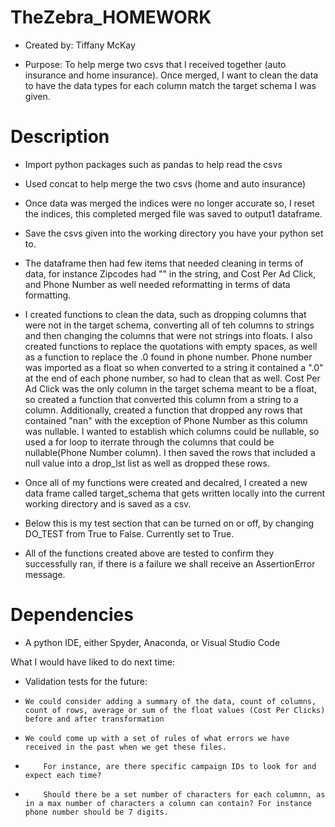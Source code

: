 # TheZebra_HOMEWORK

- Created by: Tiffany McKay

- Purpose:
  To help merge two csvs that I received together (auto insurance and home insurance). Once merged, I want to clean the data to have the data types for each column match the target schema I was given.  

# Description
- Import python packages such as pandas to help read the csvs 
- Used concat to help merge the two csvs (home and auto insurance) 
- Once data was merged the indices were no longer accurate so, I reset the indices, this completed merged file was saved to output1 dataframe. 
- Save the csvs given into the working directory you have your python set to.

- The dataframe then had few items that needed cleaning in terms of data, for instance Zipcodes had "" in the string, and Cost Per Ad Click, and Phone Number as well needed reformatting in terms of data formatting. 

- I created functions to clean the data, such as dropping columns that were not in the target schema, converting all of teh columns to strings and then changing the columns that were not strings into floats. I also created functions to replace the quotations with empty spaces, as well as a function to replace the .0 found in phone number. Phone number was imported as a float so when converted to a string it contained a ".0" at the end of each phone number, so had to clean that as well. Cost Per Ad Click was the only column in the target schema meant to be a float, so created a function that converted this column from a string to a column. Additionally, created a function that dropped any rows that contained "nan" with the exception of Phone Number as this column was nullable. I wanted to establish which columns could be nullable, so used a for loop to iterrate through the columns that could be nullable(Phone Number column). I then saved the rows that included a null value into a drop_lst list as well as dropped these rows. 


- Once all of my functions were created and decalred, I created a new data frame called target_schema that gets written locally into the current working directory and is saved as a csv.

- Below this is my test section that can be turned on or off, by changing DO_TEST from True to False. Currently set to True. 
- All of the functions created above are tested to confirm they successfully ran, if there is a failure we shall receive an AssertionError message. 



# Dependencies
- A python IDE, either Spyder, Anaconda, or Visual Studio Code



What I would have liked to do next time: 
- Validation tests for the future: 
-     We could consider adding a summary of the data, count of columns, count of rows, average or sum of the float values (Cost Per Clicks) before and after transformation
-     We could come up with a set of rules of what errors we have received in the past when we get these files. 
-         For instance, are there specific campaign IDs to look for and expect each time? 
-         Should there be a set number of characters for each columnn, as in a max number of characters a column can contain? For instance phone number should be 7 digits. 

